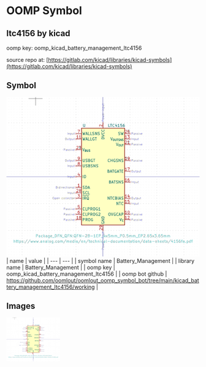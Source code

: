 # OOMP Symbol  
## ltc4156  by kicad  
  
oomp key: oomp_kicad_battery_management_ltc4156  
  
source repo at: [https://gitlab.com/kicad/libraries/kicad-symbols](https://gitlab.com/kicad/libraries/kicad-symbols)  
## Symbol  
  
[![working.png](working_600.png)](working.png)  
| name | value | 
| --- | --- | 
| symbol name | Battery_Management | 
| library name | Battery_Management | 
| oomp key | oomp_kicad_battery_management_ltc4156 | 
| oomp bot github | https://github.com/oomlout/oomlout_oomp_symbol_bot/tree/main/kicad_battery_management_ltc4156/working | 
## Images  
  
[![working.png](working_140.png)](working.png)  
